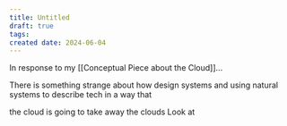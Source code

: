 ```yaml
---
title: Untitled
draft: true
tags: 
created date: 2024-06-04
---
```

In response to my [[Conceptual Piece about the Cloud]]...

There is something strange about how design systems and using natural systems to describe tech in a way that 

the cloud is going to take away the clouds
Look at 